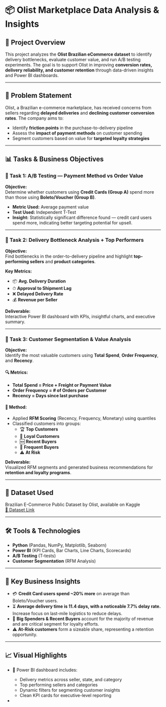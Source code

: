 

# 📦 Olist Marketplace Data Analysis & Insights

## 🚀 Project Overview

This project analyzes the **Olist Brazilian eCommerce dataset** to identify delivery bottlenecks, evaluate customer value, and run A/B testing experiments. The goal is to support Olist in improving **conversion rates, delivery reliability, and customer retention** through data-driven insights and Power BI dashboards.

---

## 🧠 Problem Statement

Olist, a Brazilian e-commerce marketplace, has received concerns from sellers regarding **delayed deliveries** and **declining customer conversion rates**. The company aims to:

- Identify **friction points** in the purchase-to-delivery pipeline
- Assess the **impact of payment methods** on customer spending
- Segment customers based on value for **targeted loyalty strategies**

---

## 📊 Tasks & Business Objectives

### 🧪 Task 1: A/B Testing — Payment Method vs Order Value

**Objective:**  
Determine whether customers using **Credit Cards (Group A)** spend more than those using **Boleto/Voucher (Group B)**.

- **Metric Used:** Average payment value
- **Test Used:** Independent T-Test
- **Insight:** Statistically significant difference found — credit card users spend more, indicating better targeting potential for upsell.

---

### 🚚 Task 2: Delivery Bottleneck Analysis + Top Performers

**Objective:**  
Find bottlenecks in the order-to-delivery pipeline and highlight **top-performing sellers** and **product categories**.

**Key Metrics:**
- 📦 **Avg. Delivery Duration**
- ⏱ **Approval to Shipment Lag**
- ❌ **Delayed Delivery Rate**
- 💰 **Revenue per Seller**


**Deliverable:**  
Interactive Power BI dashboard with KPIs, insightful charts, and executive summary.

---

### 👥 Task 3: Customer Segmentation & Value Analysis

**Objective:**  
Identify the most valuable customers using **Total Spend**, **Order Frequency**, and **Recency**.

#### 🔍 Metrics:
- **Total Spend = Price + Freight or Payment Value**
- **Order Frequency = # of Orders per Customer**
- **Recency = Days since last purchase**

#### 🧮 Method:
- Applied **RFM Scoring** (Recency, Frequency, Monetary) using quantiles
- Classified customers into groups:
  - 🏆 **Top Customers**
  - 💚 **Loyal Customers**
  - 🆕 **Recent Buyers**
  - 🔁 **Frequent Buyers**
  - ⚠️ **At Risk**

**Deliverable:**  
Visualized RFM segments and generated business recommendations for **retention and loyalty programs**.

---

## 📁 Dataset Used

Brazilian E-Commerce Public Dataset by Olist, available on Kaggle  
[🔗 Dataset Link](https://www.kaggle.com/datasets/olistbr/brazilian-ecommerce)

---

## 🛠 Tools & Technologies

- **Python** (Pandas, NumPy, Matplotlib, Seaborn)
- **Power BI** (KPI Cards, Bar Charts, Line Charts, Scorecards)
- **A/B Testing** (T-tests)
- **Customer Segmentation** (RFM Analysis)

---

## 📌 Key Business Insights

- 💳 **Credit Card users spend ~20% more** on average than Boleto/Voucher users.
- ⏳ **Average delivery time is 11.4 days, with a noticeable 7.7% delay rate.** Increase focus on last-mile logistics to reduce delays.
- 🧲 **Big Spenders & Recent Buyers** account for the majority of revenue and are critical segment for loyalty efforts.
- ⚠️ **At-Risk customers** form a sizeable share, representing a retention opportunity.

---

## 📈 Visual Highlights

- 📌 Power BI dashboard includes:
  - Delivery metrics across seller, state, and category
  - Top performing sellers and categories
  - Dynamic filters for segmenting customer insights
  - Clean KPI cards for executive-level reporting

-
